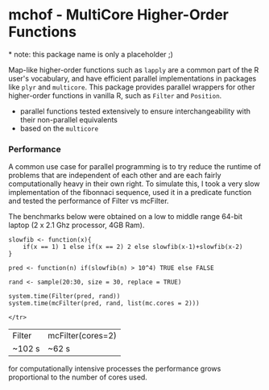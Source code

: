 mchof - MultiCore Higher-Order Functions
===
\* note: this package name is only a placeholder ;)

Map-like higher-order functions such as ```lapply``` are a common part of the R user's vocabulary, and have efficient parallel implementations in packages like ```plyr``` and ```multicore```. This package provides parallel wrappers for other higher-order functions in vanilla R, such as ```Filter``` and ```Position```.

* parallel functions tested extensively to ensure interchangeability with their non-parallel equivalents
* based on the ```multicore```

### Performance

A common use case for parallel programming is to try reduce the runtime of problems that are independent of each other and are each fairly computationally heavy in their own right. To simulate this, I took a very slow implementation of the fibonnaci sequence, used it in a predicate function and tested the performance of Filter vs mcFilter.

The benchmarks below were obtained on a low to middle range 64-bit laptop (2 x 2.1 Ghz processor, 4GB Ram).

```
slowfib <- function(x){
    if(x == 1) 1 else if(x == 2) 2 else slowfib(x-1)+slowfib(x-2)
}

pred <- function(n) if(slowfib(n) > 10^4) TRUE else FALSE

rand <- sample(20:30, size = 30, replace = TRUE)

system.time(Filter(pred, rand))
system.time(mcFilter(pred, rand, list(mc.cores = 2)))

```
<table>
    <tr>
        <td>Filter</td>
        <td>mcFilter(cores=2)</td>
    </tr>
        <td> ~102 s </td>
        <td> ~62 s </td>
    <tr>
    
    </tr>
</table>

for computationally intensive processes the performance grows proportional to the number of cores used.
